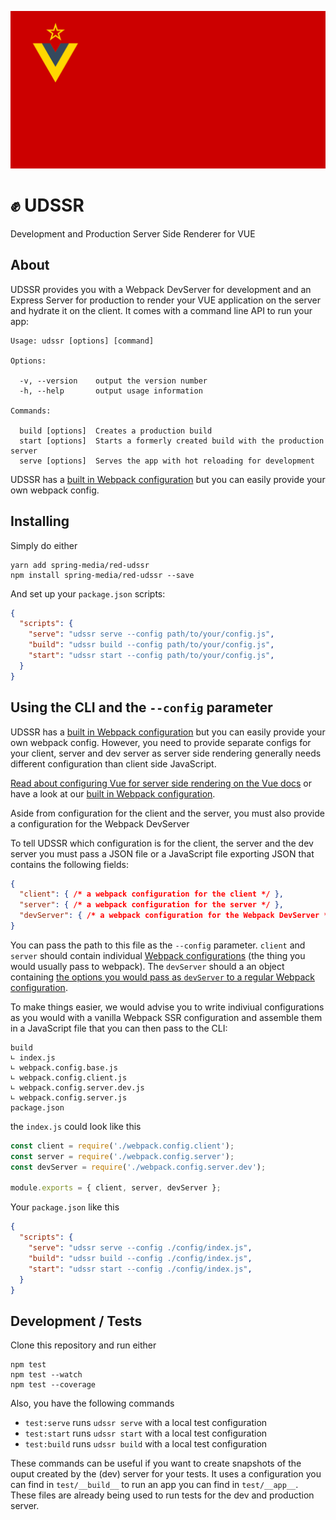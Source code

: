 ![vuedssr logo](./docs/udssr-logo.svg)

# ✊ UDSSR

Development and Production Server Side Renderer for VUE

## About

UDSSR provides you with a Webpack DevServer for development and an Express Server for production to 
render your VUE application on the server and hydrate it on the client. It comes with a command 
line API to run your app:

```
Usage: udssr [options] [command]

Options:

  -v, --version    output the version number
  -h, --help       output usage information

Commands:

  build [options]  Creates a production build
  start [options]  Starts a formerly created build with the production server
  serve [options]  Serves the app with hot reloading for development
```

UDSSR has a [built in Webpack configuration](https://github.com/spring-media/red-udssr/tree/master/lib/config) but you can easily provide your own webpack config.

## Installing

Simply do either

```console
yarn add spring-media/red-udssr
npm install spring-media/red-udssr --save
```

And set up your `package.json` scripts:

```json
{
  "scripts": {
    "serve": "udssr serve --config path/to/your/config.js",
    "build": "udssr build --config path/to/your/config.js",
    "start": "udssr start --config path/to/your/config.js",
  }
}
```

## Using the CLI and the `--config` parameter

UDSSR has a [built in Webpack configuration](https://github.com/spring-media/red-udssr/tree/master/lib/config) but you can easily provide your own webpack config. However, you need to provide separate configs for your client, server and dev server as server side rendering generally needs different configuration than client side JavaScript.

[Read about configuring Vue for server side rendering on the Vue docs](https://ssr.vuejs.org/guide/build-config.html) or have a look at our [built in Webpack configuration](https://github.com/spring-media/red-udssr/tree/master/lib/config).

Aside from configuration for the client and the server, you must also provide a configuration for the Webpack DevServer

To tell UDSSR which configuration is for the client, the server and the dev server you must pass a JSON file or a JavaScript file exporting JSON that contains the following fields:

```json
{
  "client": { /* a webpack configuration for the client */ },
  "server": { /* a webpack configuration for the server */ },
  "devServer": { /* a webpack configuration for the Webpack DevServer */ },
}
```

You can pass the path to this file as the `--config` parameter. `client` and `server` should contain
individual [Webpack configurations](https://webpack.js.org/configuration/#options) (the thing you would usually pass to webpack). The `devServer` should a an object containing [the options you would pass as `devServer` to a regular Webpack configuration](https://webpack.js.org/configuration/dev-server/).

To make things easier, we would advise you to write indiviual configurations as you would with a
vanilla Webpack SSR configuration and assemble them in a JavaScript file that you can then pass to
the CLI:

```
build
∟ index.js
∟ webpack.config.base.js
∟ webpack.config.client.js
∟ webpack.config.server.dev.js
∟ webpack.config.server.js
package.json
```

the `index.js` could look like this

```js
const client = require('./webpack.config.client');
const server = require('./webpack.config.server');
const devServer = require('./webpack.config.server.dev');

module.exports = { client, server, devServer };
```

Your `package.json` like this

```json
{
  "scripts": {
    "serve": "udssr serve --config ./config/index.js",
    "build": "udssr build --config ./config/index.js",
    "start": "udssr start --config ./config/index.js",
  }
}
```

## Development / Tests

Clone this repository and run either

```console
npm test
npm test --watch
npm test --coverage
```

Also, you have the following commands

* `test:serve` runs `udssr serve` with a local test configuration
* `test:start` runs `udssr start` with a local test configuration
* `test:build` runs `udssr build` with a local test configuration

These commands can be useful if you want to create snapshots of the ouput created by the (dev) server
for your tests. It uses a configuration you can find in `test/__build__` to run an app you can find in `test/__app__`. These files are already being used to run tests for the dev and production server.